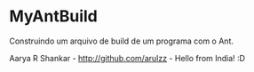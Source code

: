# MyAntBuild
Construindo um arquivo de build de um programa com o Ant.

Aarya R Shankar - http://github.com/arulzz - Hello from India! :D
